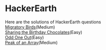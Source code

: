 # HackerEarth
Here are the solutions of HackerEarth questions
</br>
[Migratory Birds](https://github.com/akshatprogrammer/HackerEarth/blob/main/MigratoryBirds.c)(Medium)</br>
[Sharing the Birthday Chocolates](https://github.com/akshatprogrammer/HackerEarth/blob/main/SharingTheBirthdayChocolates.c)(Easy)</br>
[Odd One Out]()(Easy)</br>
[Peak of an Array]()(Medium)</br>

